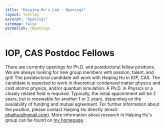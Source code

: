 ```yaml
---
title: "Haiping Hu's Lab - Openings"
layout: textlay
excerpt: "Openings"
sitemap: false
permalink: /Openings
---
```


# IOP, CAS Postdoc Fellows

There are currently openings for Ph.D. and postdoctoral fellow positions. We are always looking for new group members with passion, talent, and grit! The postdoctoral candidate will work with Haiping Hu in IOP, CAS. The candidate is expected to work in theoretical condensed matter physics and cold atomic physics, and/or quantum simulation. A Ph.D. in Physics or a closely related field is required. Typically, the initial appointment will be 2 years, but is renewable for another 1 or 2 years, depending on the availability of funding and mutual agreement. For further information about the position, please contact Haiping Hu directly (email: phaihuq@gmail.com). More information about research in Haiping Hu's group can be found on [my homepage](https://hhp-phys.github.io/).
